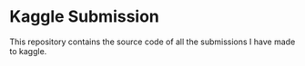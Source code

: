 # Kaggle Submission

This repository contains the source code of all the submissions I have made to kaggle.


